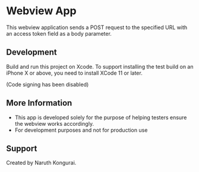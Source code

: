 # Webview App

This webview application sends a POST request to the specified URL with an access token field as a body parameter.

## Development

Build and run this project on Xcode. To support installing the test build on an iPhone X or above, you need to install XCode 11 or later.

(Code signing has been disabled)

## More Information

- This app is developed solely for the purpose of helping testers ensure the webview works accordingly.
- For development purposes and not for production use

## Support

Created by Naruth Kongurai.
